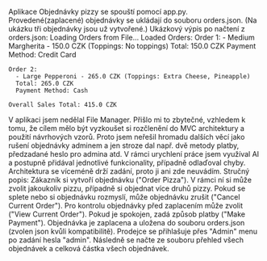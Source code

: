 Aplikace Objednávky pizzy se spouští pomocí app.py.
Provedené(zaplacené) objednávky se ukládají do souboru orders.json. (Na ukázku tři objednávky jsou už vytvořené.)
Ukázkový výpis po načtení z orders.json:
    Loading Orders from File...
    Loaded Orders:
    Order 1:
      - Medium Margherita - 150.0 CZK (Toppings: No toppings)
      Total: 150.0 CZK
      Payment Method: Credit Card
    
    Order 2:
      - Large Pepperoni - 265.0 CZK (Toppings: Extra Cheese, Pineapple)
      Total: 265.0 CZK
      Payment Method: Cash
    
    Overall Sales Total: 415.0 CZK
V aplikaci jsem nedělal File Manager. Přišlo mi to zbytečné, vzhledem k tomu, že cílem mělo být vyzkoušet si rozčlenění do MVC architektury a použití návrhových vzorů. Proto jsem neřešil hromadu dalších věcí jako rušení objednávky adminem a jen stroze dal např. dvě metody platby, předzadané heslo pro admina atd.
V rámci urychlení práce jsem využíval AI a postupně přidával jednotlivé funkcionality, případně odlaďoval chyby.
Architektura se víceméně drží zadání, proto ji ani zde neuvádím.
Stručný popis:
Zákazník si vytvoří objednávku ("Order Pizza"). V rámci ní si může zvolit jakoukoliv pizzu, případně si objednat více druhů pizzy. Pokud se splete nebo si objednávku rozmyslí, může objednávku zrušit ("Cancel Current Order"). Pro kontrolu objednávky před zaplacením může zvolit ("View Current Order"). Pokud je spokojen, zadá způsob platby ("Make Payment"). Objednávka je zaplacena a uložena do souboru orders.json (zvolen json kvůli kompatibilitě). Prodejce se přihlašuje přes "Admin" menu po zadání hesla "admin". Následně se načte ze souboru přehled všech objednávek a celková částka všech objednávek.  
